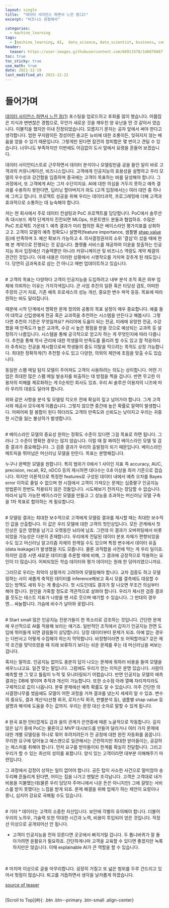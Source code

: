 ```yaml
---
layout: single
title:  "데이터 사이언스 하면서 느낀 점(2)"
excerpt: "비즈니스 관점에서"

categories:
  - machine_learning
tags:
  - [machine_learning, AI,  data_science, data_scientist, business, communication]
header:
  teaser: https://user-images.githubusercontent.com/66911578/146676687-01e2eac7-9052-483f-a1e6-ac5581bf0292.jpg
toc: true
toc_sticky: true
use_math: true
date: 2021-12-19
last_modified_at: 2021-12-22
---
```

# 들어가며
[데이터 사이언스 하면서 느낀 점(1)](https://ywkim92.github.io/machine_learning/data_science/) 포스팅을 업로드하고 후회를 많이 했습니다. 어쭙잖은 지식과 변변찮은 경험으로, 무언가 새로운 것을 깨우친 양 유난을 떤 것 같아서 였습니다. 이불킥을 했지만 
이내 진정되었습니다. 모름지기 문자는 공자 앞에서 써야 한다고 생각합니다. 엄한 꾸지람이든 정성어린 충고든 뉴비에 대한 조롱이든, 잊혀지지 않는 배움을 얻을 수 있기 때문입니다. 그렇게만 된다면 잠깐의 창피함은 몇 번이고 견딜 수 있습니다. 너무나도 부족하지만 이번에도 어김없이 도사 앞에서 
요령을 흔들어 보겠습니다.

데이터 사이언티스트로 근무하면서 데이터 분석이나 모델링만큼 공을 들인 일이 바로 고객과의 커뮤니케이션, 비즈니스입니다. 고객에게 인공지능의 효용성을 설명하고 우리 모델의 우수성과 강건함을 입증하며 종국에는 고객이 목표하는 바를 달성해야 합니다. 그 과정에서, 또 고객에게 AI는 그저 수단이지요. 
AI에 대한 의심을 거두지 못하고 예측 결과를 수용하지 못한다면, 딥러닝 할아버지가 와도 (고객 입장에서는) 여러 대안 중 하나에 그치고 맙니다. 프로젝트 성공을 위해 우리는 데이터과학, 프로그래밍에 더해 고객과 효과적으로 소통하는 데 능숙해야 합니다.

저는 현 회사에서 주로 데이터 컨설팅과 PoC 프로젝트를 담당합니다. PoC에서 솔루션 즉 대시보드 제작 단계까지 진전되면 MLOps, 프론트엔드 분들과 협업하죠. 수많은 PoC 프로젝트 가운데 1. 예측 결과가 미리 협의한 혹은 베이스라인 평가지표를 상회하고 2. 고객이 모델의 예측 정확도나 
설명력(feature importance, 샘플별 [shap value](https://github.com/slundberg/shap) 등)에 만족하며 3. 예산 확보가 가능하고 4. 의사결정권자의 소위 '결심'이 섰을 때에 한해 본 계약으로 진행되는 것 같습니다. 플랫폼 서비스를 제공하여 이윤을 창출하는 인공지능 회사 입장에선 기술력뿐만 아니라 커뮤니케이션 및 비즈니스 역량도 
계약 체결의 관건인 것입니다. 아래 내용은 이러한 상황에서 시행착오를 거치며 갖추게 된 태도입니다. 당연히 금과옥조로 삼는 건 아니고 매번 업데이트하고 있습니다.
<br>

<br />
# 고객의 목표는 다양하다
고객이 인공지능을 도입하려고 내부 분석 조직 혹은 외부 업체에 의뢰하는 이유는 가지각색입니다. 큰 사업 추진의 일환 혹은 타당성 검토, 어떠한 주장의 근거 자료, 기존 예측 프로세스의 성능 개선, 중요한 변수 파악 등등. 목표에 따라 원하는 바도 달라집니다. 

때문에 시작 단계에서 명확한 문제 정의와 공통의 목표 설정이 매우 중요합니다. 예를 들어 대학교 신입생에게 전공 혹은 교과목을 추천하는 시스템을 만든다고 해봅시다. 그렇다면 추천의 기준은 무엇일까요? 커리어에 도움이 되는 전공, 미래에 유망한 전공, 수강했을 때 만족도가 높은 교과목, 수강 시 높은 평점을 
받을 것으로 예상되는 교과목 등 설정하기 나름입니다. 시스템을 통해 궁극적으로 얻고자 하는 게 무엇인지에 따라 다릅니다. 추천을 통해 학사 관리에 대한 학생들의 만족도를 올리려 할 수도 있고 잘 적응하리라 추측되는 전공을 제시함으로써 학생들의 중도 이탈을 막으려는 목적도 상정 가능합니다. 최대한 정확하게(?) 
추천할 수도 있고 다양한, 의외의 제안에 초점을 맞출 수도 있습니다. 

동일한 스팸 메일 탐지 모델이 주어져도 고객이 사용하려는 의도는 상이합니다. 어떤 기업은 최대한 많은 스팸 메일 발송자를 퇴출하는 데 방점을 찍을 겁니다. 반면 무고한 이용자의 피해를 제로화하는 게 0순위인 회사도 있죠. 우리 AI 솔루션 
이용자의 니즈에 따라 우리의 대응도 달라야 합니다.

위와 같은 사항을 분석 및 모델링 킥오프 전에 확실히 짚고 넘어가야 합니다. 그게 고객사와 제공사 모두에게 이롭습니다. 그렇지 않으면 중간에 높은 확률로 알력이 발생합니다. 어찌어찌 잘 봉합이 된다 하더라도 고객의 만족도와 신뢰도는 낮아지고 우리는 귀중한 시간을 잃는 불상하가 발생합니다.
<br>

<br />
# 베이스라인 모델의 중요성
원하는 정확도 수준이 있다면 그걸 목표로 하면 됩니다. 그러나 그 수준이 명확한 경우는 많지 않습니다. 이럴 때 잘 짜여진 베이스라인 모델 및 검증 결과가 중요해집니다. 그 검증 결과가 우리의 출발점이 되기 때문입니다. 베이스라인 메트릭을 뛰어넘은 머신러닝 모델을 만든다. 목표는 분명해집니다.

누구나 완벽한 모델을 원합니다. 특히 범위가 0에서 1 사이인 지표 즉 accuracy, AUC, precision, recall, R2, nDCG 등의 제시하면 대다수는 0.8 이상을 최저 기준으로 잡습니다. 하지만 이론적으로 특정한 features로 구성된 데이터 내에서 예측 오차를 Bayes error 이하로 줄일 수 
없으며 현 시점에서 고객이 가져오는 문제는 십중팔구 인공지능 방법론이 한번도 적용되지 않은 것들입니다. 시도해보기 전까지는 장담할 수 없습니다. 따라서 납득 가능한 베이스라인 모델을 만들고 그 성능을 초과하는 머신러닝 모델 구축을 1차 목표로 합의하는 게 필요합니다.
<br>

<br />
# 모델링 결과는 최대한 보수적으로
고객에게 모델링 결과를 제시할 때는 최대한 보수적인 값을 산출합니다. 이 값은 우리 모델에 대한 고객의 첫인상입니다. 모든 관계에서 첫인상은 깊은 영향을 남기고 오랫동안 뇌리에 남죠. 그런데 이 결과가 오버피팅에서 비롯되었을 가능성은 다분히 존재합니다. 우리에게 전달된 데이터 분포 자체가 편향되었을 수도 
있고 머신러닝 알고리즘 자체의 한계일 수도 있으며 특정 변수에서 데이터 유출(data leakage)가 발생했을 지도 모릅니다. 물론 과적합을 사전에 막는 게 우리 일이죠. 하지만 검증 시엔 새로운 데이터를 추론할 때에 비해, 그 결과에 긍정적으로 작용하는 요인이 더 많습니다. 어찌되었든 학습 데이터와 
평가 데이터는 원래 한 덩어리였으니까요.

그러므로 우리는 최악의 상황까지 고려하여 모델링해야 합니다. 교차 검증도 하고 모델링하는 사이 새롭게 축적된 데이터를 inference해보고 혹시 모를 결측에도 대응할 수 있는 방책도 새워 두는 게 좋습니다. 첫 시도인데도 결과가 잘 나오면 무조건 의심부터 해야 합니다. 원인을 가혹할 정도로 객관적으로 살펴야 
합니다. 우리가 제시한 검증 결과를 웃도는 테스트 지표가 나왔을 땐 서로 웃으며 얘기할 수 있습니다. 그 반대의 경우엔... 싸늘합니다. 가슴에 비수가 날아와 꽂힙니다. 
<br>

<br />
# Start small
많은 인공지능 전문가들이 한 목소리로 강조하는 것입니다. 간단한 문제에 우선적으로 AI를 적용해 보라는 얘기죠. 일반적인 조직에서 갑자기 인공지능 전면 도입에 뛰어들게 되면 걸림돌이 상당합니다. 당장 데이터부터 문제가 되죠. 아예 없는 경우는 다반사고 어떻게 수집해야 하는지 막막합니다. 비정형이라면 또 
어떡할까요? 갖은 제약 조건을 맞닥뜨렸을 때 지레 보류하기 보다는 쉬운 문제를 푸는 데 머신러닝을 써보는 겁니다.

혹자는 말하죠. 인공지능 없어도 충분히 답이 나오는 문제에 뭐하러 비용을 들여 모델을 세우느냐고요. 일견 맞는 말입니다. 그럼에도 우리가 얻는 이익은 분명 있습니다. 사람이 예측할 땐 그 맞고 틀림이 누적 및 모니터링되기 어렵습니다. 반면 인공지능 모델의 에측 결과는 DB에 쌓이며 추적과 개선이 가능합니다. 
또한 소수점 아래 열째 자리까지라도 구체적으로 값이 나옵니다. 분류 문제에선 예측 확률도 알 수 있습니다. 아주 간단한 의사결정나무를 썼음에도 모델이 어떤 과정을 거쳐 결과를 냈는지 세세히 알 수 있죠. 변수의 중요도, 결과 계산식(선형 회귀, 로지스틱 회귀, 판별분석 등), 샘플별 shap value 등 
설명과 해석에 도움을 주는 값까지. 우리는 문장 대신 숫자로 말할 수 있게 됩니다.
<br>

<br />
# 완곡 표현
안타깝게도 갑과 을의 관계가 은연중에 때론 노골적으로 작동합니다. 길지 않은 납기 중에 PoC는 물론이고 MVP 대시보드를 만들어 달라거나 여러 가지 문제에 대한 개별 모델링을 하나로 묶어 후려치려든가 전 공정에 대한 완전 자동화를 꿈꿉니다. 무리한 요구에 덮어놓고 예스맨으로 일관해서는 곤란하지만 최대한 
받아들이는, 공감하는 제스처를 취해야 합니다. 먼저 요구를 받아들이되 한계를 확실히 전달합니다. 그리고 우리가 할 수 있는 최선의 성의를 표합니다. 양식 있는 고객이라면 대부분 이해해주기 마련입니다.  

그 과정에서 감정이 상하는 일이 없어야 합니다. 공든 탑이 사소한 사건으로 말미암아 송두리째 흔들리게 된다면, 어이는 집을 나가고 멘탈은 조각납니다. 고객은 고객대로 내가 비용을 지불했는데(물론 우리 담당자 주머니에서 나온 돈은 아니지만) 그에 걸맞는 서비스를 받지 못했다는 느낌을 받게 되죠. 문제 해결을 
위해 업체가 하는 제안이 요령이나 몽니, 심지어 강요로 곡해될 수도 있습니다. 
<br>

<br />
# 기타
* 데이터는 고객의 소중한 자산입니다. 보안에 각별히 유의해야 합니다. 더불어 우리의 노하우, 기술력 또한 막대한 시간과 노력, 비용이 투입되어 얻은 것입니다. 적정선 이상으로 공개되어선 안 됩니다.

* 고객이 인공지능을 전혀 모른다면 곳곳에서 삐걱거릴 겁니다. 두 톱니바퀴가 잘 돌아가려면 윤활유가 필요하죠. 간단하게나마 고객을 교육할 수 있다면 좋겠지만 녹록하지만은 않습니다. 이때 explainable AI가 큰 역할을 할 수 있습니다.
<br>

<br />
# 마치며
이상으로 글을 마무리합니다. 굉장히 거칠고 또 넓은 범위를 두루 건드리고 있어서 헛점이 많습니다. 퇴고를 거듭하면서 생각을 날카롭게 하겠습니다.

[source of teaser](https://unsplash.com/photos/5fNmWej4tAA?utm_source=unsplash&utm_medium=referral&utm_content=creditShareLink)
<br>

<br />
[Scroll to Top](#){: .btn .btn--primary .btn-small .align-center}
